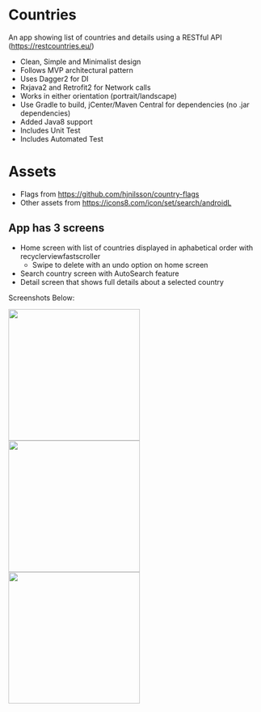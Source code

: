 # Countries
An app showing list of countries and details using a RESTful API (https://restcountries.eu/)

-  Clean, Simple and Minimalist design
-  Follows MVP architectural pattern
-  Uses Dagger2 for DI
-  Rxjava2 and Retrofit2 for Network calls
-  Works in either orientation (portrait/landscape)
-  Use Gradle to build, jCenter/Maven Central for dependencies (no .jar dependencies)
-  Added Java8 support
-  Includes Unit Test
-  Includes Automated Test

# Assets
- Flags from https://github.com/hjnilsson/country-flags
- Other assets from https://icons8.com/icon/set/search/androidL


## App has 3 screens
- Home screen with list of countries displayed in aphabetical order with recyclerviewfastscroller
    - Swipe to delete with an undo option on home screen
- Search country screen with AutoSearch feature
- Detail screen that shows full details about a selected country

Screenshots Below:

<a href="#"><img src="https://github.com/tosinonikute/Countries/blob/master/images/screenshot1.png" align="left" width="260" ></a>

<a href="#"><img src="https://github.com/tosinonikute/Countries/blob/master/images/screenshot2.png" align="left" width="260" ></a>

<a href="#"><img src="https://github.com/tosinonikute/Countries/blob/master/images/screenshot3.png" align="left" width="260" ></a>
